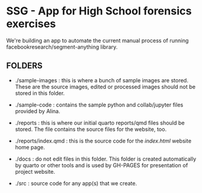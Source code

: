 # SSG - App for High School forensics exercises

We're building an app to automate the current manual process of running facebookresearch/segment-anything library.


## FOLDERS

* ./sample-images : this is where a bunch of sample images are stored.  These are the source images, edited or processed images should not be stored in this folder.

* ./sample-code : contains the sample python and collab/jupyter files provided by Alina.

* ./reports : this is where our initial quarto reports/qmd files should be stored.  The file contains the source files for the website, too.

* ./reports/index.qmd : this is the source code for the *index.html* website home page.

* ./docs : do not edit files in this folder.  This folder is created automatically by quarto or other tools and is used by GH-PAGES for presentation of project website.

* ./src : source code for any app(s) that we create.

